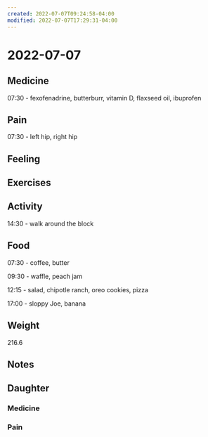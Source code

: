```yaml
---
created: 2022-07-07T09:24:58-04:00
modified: 2022-07-07T17:29:31-04:00
---
```


# 2022-07-07

## Medicine

07:30 - fexofenadrine, butterburr, vitamin D, flaxseed oil, ibuprofen 


## Pain

07:30 - left hip, right hip


## Feeling


## Exercises


## Activity

14:30 - walk around the block

## Food

07:30 - coffee, butter

09:30 - waffle, peach jam

12:15 - salad, chipotle ranch, oreo cookies, pizza

17:00 - sloppy Joe, banana

## Weight

216.6


## Notes


## Daughter

### Medicine


### Pain
